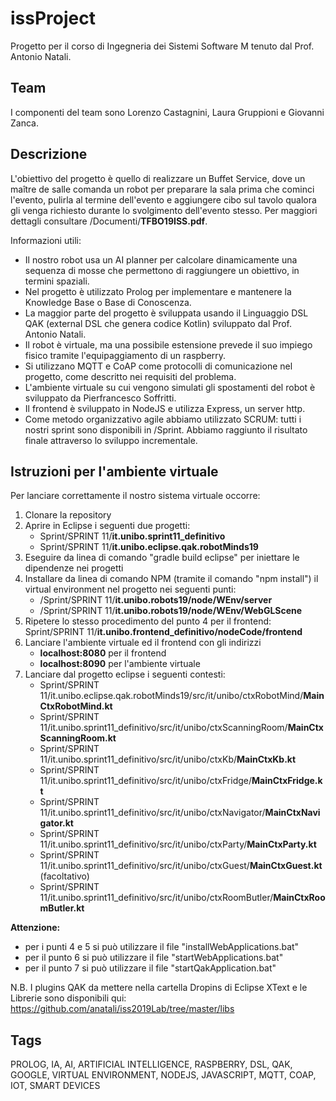 # issProject
Progetto per il corso di Ingegneria dei Sistemi Software M tenuto dal Prof. Antonio Natali.

## Team
I componenti del team sono Lorenzo Castagnini, Laura Gruppioni e Giovanni Zanca.

## Descrizione
L'obiettivo del progetto è quello di realizzare un Buffet Service, dove un maître de salle comanda un robot per preparare la sala prima che cominci l'evento, pulirla al termine dell'evento e aggiungere cibo sul tavolo qualora gli venga richiesto durante lo svolgimento dell'evento stesso. 
Per maggiori dettagli consultare /Documenti/**TFBO19ISS.pdf**.

Informazioni utili:
- Il nostro robot usa un AI planner per calcolare dinamicamente una sequenza di mosse che permettono di raggiungere un obiettivo, in termini spaziali.
- Nel progetto è utilizzato Prolog per implementare e mantenere la Knowledge Base o Base di Conoscenza.
- La maggior parte del progetto è sviluppata usando il Linguaggio DSL QAK (external DSL che genera codice Kotlin) sviluppato dal Prof. Antonio Natali.
- Il robot è virtuale, ma una possibile estensione prevede il suo impiego fisico tramite l'equipaggiamento di un raspberry.
- Si utilizzano MQTT e CoAP come protocolli di comunicazione nel progetto, come descritto nei requisiti del problema.
- L'ambiente virtuale su cui vengono simulati gli spostamenti del robot è sviluppato da Pierfrancesco Soffritti.
- Il frontend è sviluppato in NodeJS e utilizza Express, un server http.
- Come metodo organizzativo agile abbiamo utilizzato SCRUM: tutti i nostri sprint sono disponibili in /Sprint. Abbiamo raggiunto il risultato finale attraverso lo sviluppo incrementale.

## Istruzioni per l'ambiente virtuale
Per lanciare correttamente il nostro sistema virtuale occorre:
1. Clonare la repository
2. Aprire in Eclipse i seguenti due progetti:
    * Sprint/SPRINT 11/**it.unibo.sprint11_definitivo**
    * Sprint/SPRINT 11/**it.unibo.eclipse.qak.robotMinds19**
3. Eseguire da linea di comando "gradle build eclipse" per iniettare le dipendenze nei progetti
4. Installare da linea di comando NPM (tramite il comando "npm install") il virtual environment nel progetto nei seguenti punti:   
    * /Sprint/SPRINT 11/**it.unibo.robots19/node/WEnv/server**
    * /Sprint/SPRINT 11/**it.unibo.robots19/node/WEnv/WebGLScene** 
5. Ripetere lo stesso procedimento del punto 4 per il frontend: 
Sprint/SPRINT 11/**it.unibo.frontend_definitivo/nodeCode/frontend**
6. Lanciare l'ambiente virtuale ed il frontend con gli indirizzi
    * **localhost:8080** per il frontend
    * **localhost:8090** per l'ambiente virtuale
7. Lanciare dal progetto eclipse i seguenti contesti: 
    * Sprint/SPRINT 11/it.unibo.eclipse.qak.robotMinds19/src/it/unibo/ctxRobotMind/**MainCtxRobotMind.kt**
    * Sprint/SPRINT 11/it.unibo.sprint11_definitivo/src/it/unibo/ctxScanningRoom/**MainCtxScanningRoom.kt**
    * Sprint/SPRINT 11/it.unibo.sprint11_definitivo/src/it/unibo/ctxKb/**MainCtxKb.kt**
    * Sprint/SPRINT 11/it.unibo.sprint11_definitivo/src/it/unibo/ctxFridge/**MainCtxFridge.kt**
    * Sprint/SPRINT 11/it.unibo.sprint11_definitivo/src/it/unibo/ctxNavigator/**MainCtxNavigator.kt**
    * Sprint/SPRINT 11/it.unibo.sprint11_definitivo/src/it/unibo/ctxParty/**MainCtxParty.kt**
    * Sprint/SPRINT 11/it.unibo.sprint11_definitivo/src/it/unibo/ctxGuest/**MainCtxGuest.kt** (facoltativo)
    * Sprint/SPRINT 11/it.unibo.sprint11_definitivo/src/it/unibo/ctxRoomButler/**MainCtxRoomButler.kt** 

**Attenzione:**
- per i punti 4 e 5 si può utilizzare il file "installWebApplications.bat"
- per il punto 6 si può utilizzare il file "startWebApplications.bat"
- per il punto 7 si può utilizzare il file "startQakApplication.bat"

N.B. I plugins QAK da mettere nella cartella Dropins di Eclipse XText e le Librerie sono disponibili qui: https://github.com/anatali/iss2019Lab/tree/master/libs

## Tags
PROLOG, IA, AI, ARTIFICIAL INTELLIGENCE, RASPBERRY, DSL, QAK, GOOGLE, VIRTUAL ENVIRONMENT, NODEJS, JAVASCRIPT, MQTT, COAP, IOT, SMART DEVICES

